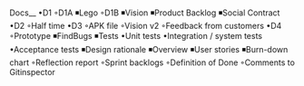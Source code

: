 Docs__
    •D1
        ◦D1A
            ◾Lego
        ◦D1B
            ◾Vision
            ◾Product Backlog
            ◾Social Contract
    •D2
        ◦Half time
    •D3
        ◦APK file
        ◦Vision v2
        ◦Feedback from customers
    •D4
        ◦Prototype
            ◾FindBugs
            ◾Tests
                •Unit tests
                •Integration / system tests
                •Acceptance tests
            ◾Design rationale
            ◾Overview
            ◾User stories
            ◾Burn-down chart
        ◦Reflection report
        ◦Sprint backlogs
        ◦Definition of Done
        ◦Comments to Gitinspector


